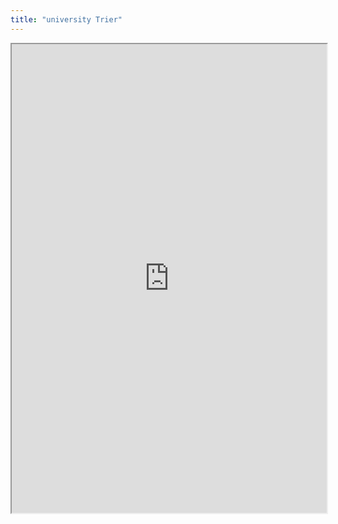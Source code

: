 ```yaml
---
title: "university Trier"
---
```




<iframe height="750" width="100%" src="https://ewelton.github.io/ktest/wiki.html#university%20Trier"></iframe>

